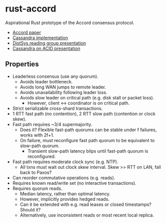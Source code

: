 # rust-accord

Aspirational Rust prototype of the Accord consensus protocol.

* [Accord paper](https://cwiki.apache.org/confluence/download/attachments/188744725/Accord.pdf)
* [Cassandra implementation](https://github.com/apache/cassandra-accord)
* [DistSys reading group presentation](https://www.youtube.com/watch?v=xeQHa3Z-d-A)
* [Cassandra on ACID presentation](https://www.youtube.com/watch?v=7Nm8mEcKrRc)

## Properties

* Leaderless consensus (use any quorum).
  * Avoids leader bottleneck.
  * Avoids long WAN jumps to remote leader.
  * Avoids unavailability following leader loss.
  * Avoids slow leader on critical path (e.g. disk stall or packet loss).
    * However, client ↔ coordinator is on critical path.
* Strict serializable cross-shard transactions.
* 1 RTT fast path (no contention), 2 RTT slow path (contention or clock skew).
* Fast path requires ~3/4 supermajority.
  * Does it? Flexible fast-path quorums can be stable under f failures, works with 2f+1.
  * On failure, must reconfigure fast path quorum to be equivalent to slow-path quorum.
    * Transient slow-path latency blips until fast-path quorum is reconfigured.
* Fast path requires moderate clock sync (e.g. NTP).
  * All txns must wait out clock skew interval. Skew >> RTT on LAN, fall back to Paxos?
* Can reorder commutative operations (e.g. reads).
* Requires known read/write set (no interactive transactions).
* Requires quorum reads.
  * Median latency, rather than optimal latency.
  * However, implicitly provides hedged reads.
  * Can it be extended with e.g. read leases or closed timestamps? Should it?
  * Alternatively, use inconsistent reads or most recent local replica.
